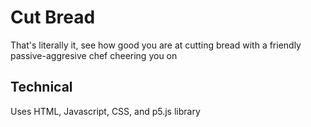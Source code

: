 # Cut Bread
That's literally it, see how good you are at cutting bread with a friendly passive-aggresive chef cheering you on

## Technical
Uses HTML, Javascript, CSS, and p5.js library
